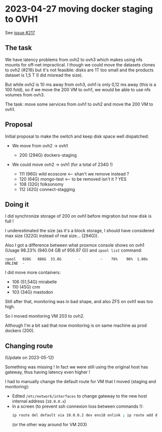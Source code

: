 # 2023-04-27 moving docker staging to OVH1

See [issue #217](https://github.com/openfoodfacts/openfoodfacts-infrastructure/issues/217)

## The task

We have latency problems from ovh2 to ovh3 which makes using nfs mounts for off-net impractical.
I though we could move the datasets clones to ovh2 (#216) but it's not feasible: disks are 1T too small and the products dataset is 1,5 T (I did misread the size).

But while ovh2 is 10 ms away from ovh3, ovh1 is only 0,12 ms away (this is a 100 fold), so if we move the 200 VM to ovh1, we would be able to use nfs volumes from ovh3.

The task: move some services from ovh1 to ovh2 and move the 200 VM to ovh1.

## Proposal

Initial proposal to make the switch and keep disk space well dispatched:

* We move from ovh2 -> ovh1

  * 200 (294G) dockers-staging

* We could move ovh2 -> ovh1 (for a total of 234G !)

  * 111 (96G) wild ecoscore <-- shan't we remove instead ?
  * 120 (64G) mongo-test <-- to be removed isn't it ? YES
  * 108 (32G) folksonomy
  * 112 (42G) connect-stagging

## Doing it

I did synchronize storage of 200 on ovh1 before migration but now disk is full !

I underestimated the size (as it's a block storage, I should have considered max size (322G) instead of real size… (294G)).

Also I got a difference between what proxmox console shows on ovh1 (Usage 98.23% (940.04 GB of 956.97 G)) and `zpool list` command:
```
rpool   920G   886G  33.8G        -         -    76%    96%  1.00x    ONLINE  -
```

I did move more containers:

* 106 (51,54G) mirabelle
* 110 (45G) crm
* 103 (34G) mastodon

Still after that, monitoring was in bad shape, and also ZFS on ovh1 was too high.

So I moved monitoring VM 203 to ovh2.

Although I'm a bit sad that now monitoring is on same machine as prod dockers (200).

## Changing route

(Update on 2023-05-12)

Something was missing ! In fact we were still using the original host has gateway, thus having latency even higher !

I had to manually change the default route for VM that I moved (staging and monitoring):

* Edited `/etc/network/interfaces` to change gateway to the new host internal address (`10.0.0.x`)
* In a screen (to prevent ssh connexion loss between commands !):
  ```bash
  ip route del default via 10.0.0.2 dev ens18 onlink ; ip route add default via 10.0.0.1 dev ens18 onlink
  ```
   (or the other way around for VM 203)
